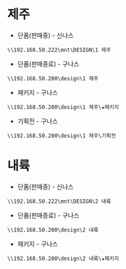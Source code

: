 # 제주

- 단품(판매중) - 신나스
```
\\192.168.50.222\mnt\DESIGN\1 제주
```

- 단품(판매종료) - 구나스
```
\\192.168.50.200\design\1 제주
```

- 패키지 - 구나스
```
\\192.168.50.200\design\1 제주\★패키지
```

- 기획전 - 구나스
```
\\192.168.50.200\design\1 제주\기획전
```

# 내륙
- 단품(판매중) - 신나스
```
\\192.168.50.222\mnt\DESIGN\2 내륙
```

- 단품(판매종료) - 구나스
```
\\192.168.50.200\design\2 내륙
```

- 패키지 - 구나스
```
\\192.168.50.200\design\2 내륙\★패키지
```


